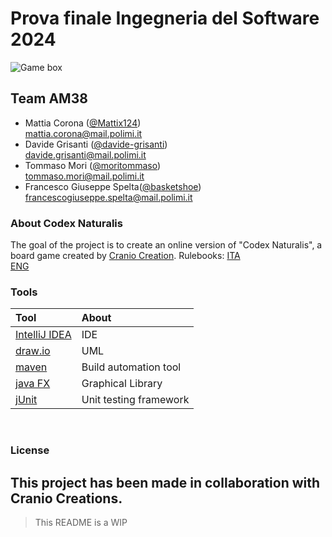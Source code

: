# Prova finale Ingegneria del Software 2024

![Game box](https://www.craniocreations.it/storage/media/products/19/41/Codex_scatola+ombra.png)

## Team AM38

- Mattia Corona ([@Mattix124](https://github.com/Mattix124))<br> mattia.corona@mail.polimi.it
- Davide Grisanti ([@davide-grisanti](https://github.com/davide-grisanti))<br> davide.grisanti@mail.polimi.it
- Tommaso Mori ([@moritommaso](https://github.com/moritommaso))<br> tommaso.mori@mail.polimi.it
- Francesco Giuseppe Spelta([@basketshoe](https://github.com/basketshoe))<br> francescogiuseppe.spelta@mail.polimi.it

### About Codex Naturalis

The goal of the project is to create an online version of "Codex Naturalis", a board game created by [Cranio Creation](https://www.craniocreations.it/).
Rulebooks: 
[ITA](https://www.craniocreations.it/storage/media/product_downloads/126/1516/CODEX_ITA_Rules_compressed.pdf)<br>
[ENG]()

### Tools

| Tool												| About						|
|:--------------------------------------------------|:--------------------------|
| [IntelliJ IDEA](https://www.jetbrains.com/idea/)	| IDE						|
| [draw.io](https://draw.io)						| UML						|
| [maven](https://maven.apache.org/)				| Build automation tool 	|
| [java FX](https://openjfx.io/)					| Graphical Library			|
| [jUnit](https://junit.org/junit5/)				| Unit testing framework	|
<br>

### License

This project has been made in collaboration with Cranio Creations.
----

> This README is a WIP
